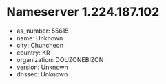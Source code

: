 # Nameserver 1.224.187.102

* as_number: 55615
* name: Unknown
* city: Chuncheon
* country: KR
* organization: DOUZONEBIZON
* version: Unknown
* dnssec: Unknown
